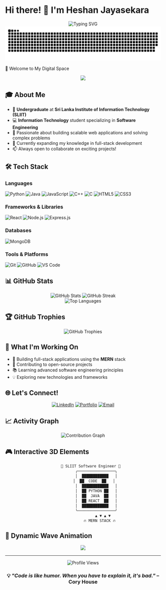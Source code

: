# Hi there! 👋 I'm Heshan Jayasekara

<div align="center">
  <img src="https://readme-typing-svg.herokuapp.com?font=Fira+Code&pause=1000&color=00D9FF&center=true&vCenter=true&width=435&lines=Software+Engineering+Student;MERN+Stack+Developer;Problem+Solver;Code+Enthusiast" alt="Typing SVG" />
</div>

<div align="center">
  <img src="https://raw.githubusercontent.com/platane/platane/output/github-contribution-grid-snake-dark.svg" alt="Snake animation" />
</div>

🌟 Welcome to My Digital Space
<div align="center">
  <img src="https://capsule-render.vercel.app/api?type=waving&color=gradient&customColorList=0,2,2,5,30&height=200&section=header&text=Heshan%20Jayasekara&fontSize=50&fontColor=fff&animation=fadeIn&fontAlignY=35&desc=Software%20Engineering%20Student%20@%20SLIIT&descAlignY=55&descAlign=50" />
</div>
<div align="center">
</div>


## 🎓 About Me

- 🏫 **Undergraduate** at **Sri Lanka Institute of Information Technology (SLIIT)**
- 💻 **Information Technology** student specializing in **Software Engineering**
- 🚀 Passionate about building scalable web applications and solving complex problems
- 🌱 Currently expanding my knowledge in full-stack development
- 📫 Always open to collaborate on exciting projects!

## 🛠️ Tech Stack

### Languages
![Python](https://img.shields.io/badge/Python-3776AB?style=for-the-badge&logo=python&logoColor=white)
![Java](https://img.shields.io/badge/Java-ED8B00?style=for-the-badge&logo=openjdk&logoColor=white)
![JavaScript](https://img.shields.io/badge/JavaScript-F7DF1E?style=for-the-badge&logo=javascript&logoColor=black)
![C++](https://img.shields.io/badge/C++-00599C?style=for-the-badge&logo=c%2B%2B&logoColor=white)
![C](https://img.shields.io/badge/C-00599C?style=for-the-badge&logo=c&logoColor=white)
![HTML5](https://img.shields.io/badge/HTML5-E34F26?style=for-the-badge&logo=html5&logoColor=white)
![CSS3](https://img.shields.io/badge/CSS3-1572B6?style=for-the-badge&logo=css3&logoColor=white)

### Frameworks & Libraries
![React](https://img.shields.io/badge/React-20232A?style=for-the-badge&logo=react&logoColor=61DAFB)
![Node.js](https://img.shields.io/badge/Node.js-43853D?style=for-the-badge&logo=node.js&logoColor=white)
![Express.js](https://img.shields.io/badge/Express.js-404D59?style=for-the-badge)

### Databases
![MongoDB](https://img.shields.io/badge/MongoDB-4EA94B?style=for-the-badge&logo=mongodb&logoColor=white)

### Tools & Platforms
![Git](https://img.shields.io/badge/Git-F05032?style=for-the-badge&logo=git&logoColor=white)
![GitHub](https://img.shields.io/badge/GitHub-100000?style=for-the-badge&logo=github&logoColor=white)
![VS Code](https://img.shields.io/badge/VS_Code-0078D4?style=for-the-badge&logo=visual%20studio%20code&logoColor=white)

## 📊 GitHub Stats

<div align="center">
  <img src="https://github-readme-stats.vercel.app/api?username=HeshanJayasekara18&theme=tokyonight&hide_border=true&include_all_commits=false&count_private=false" alt="GitHub Stats" />
  <img src="https://github-readme-streak-stats.herokuapp.com/?user=HeshanJayasekara18&theme=tokyonight&hide_border=true" alt="GitHub Streak" />
</div>

<div align="center">
  <img src="https://github-readme-stats.vercel.app/api/top-langs/?username=HeshanJayasekara18&theme=tokyonight&hide_border=true&include_all_commits=false&count_private=false&layout=compact" alt="Top Languages" />
</div>


## 🏆 GitHub Trophies
<div align="center">
  <img src="https://github-profile-trophy.vercel.app/?username=HeshanJayasekara18&theme=tokyonight&no-frame=true&no-bg=false&margin-w=4" alt="GitHub Trophies" />
</div>

## 💼 What I'm Working On

- 🔭 Building full-stack applications using the **MERN** stack
- 🌟 Contributing to open-source projects
- 📚 Learning advanced software engineering principles
- 💡 Exploring new technologies and frameworks

## 🌐 Let's Connect!

<div align="center">
  
[![LinkedIn](https://img.shields.io/badge/LinkedIn-0077B5?style=for-the-badge&logo=linkedin&logoColor=white)](https://www.linkedin.com/in/heshan-jayasekara-037b92312/)
[![Portfolio](https://img.shields.io/badge/Portfolio-FF5722?style=for-the-badge&logo=todoist&logoColor=white)](https://heshan-jayasekara.netlify.app/)
[![Email](https://img.shields.io/badge/Email-D14836?style=for-the-badge&logo=gmail&logoColor=white)](mailto:heshanjayasekara18@gmail.com)

</div>

## 📈 Activity Graph
<div align="center">
  <img src="https://github-readme-activity-graph.vercel.app/graph?username=HeshanJayasekara18&theme=tokyo-night&hide_border=true" alt="Contribution Graph" />
</div>

## 🎮 Interactive 3D Elements
<div align="center">
  
```
       🌟 SLIIT Software Engineer 🌟
            ╭─────────────────╮
            │  ████████████   │
            │  ██  CODE  ██   │  
            │  ████████████   │
            │  ██ PYTHON ██   │
            │  ██  JAVA  ██   │
            │  ██ REACT  ██   │
            │  ████████████   │
            ╰─────────────────╯
                  ▲ ▼ ▲ ▼
               🔥 MERN STACK 🔥
```

</div>

## 🌈 Dynamic Wave Animation
<div align="center">
  <img src="https://capsule-render.vercel.app/api?type=waving&color=gradient&customColorList=6,11,20&height=180&section=header&text=Software%20Engineer&fontSize=42&fontColor=fff&animation=twinkling&fontAlignY=32" />
</div>

---

<div align="center">
  <img src="https://komarev.com/ghpvc/?username=HeshanJayasekara18&label=Profile%20views&color=0e75b6&style=flat" alt="Profile Views" />
</div>

<div align="center">
  
### 💡 *"Code is like humor. When you have to explain it, it's bad."* – Cory House

</div>
